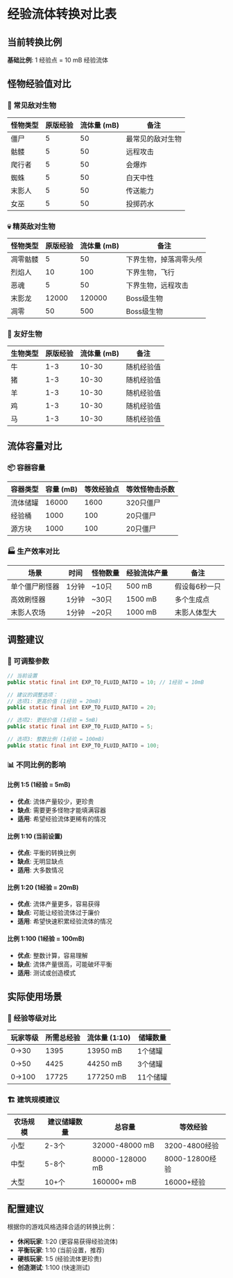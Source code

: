 # 经验流体转换对比表

## 当前转换比例

**基础比例**: 1 经验点 = 10 mB 经验流体

## 怪物经验值对比

### 🧟 常见敌对生物
| 怪物类型 | 原版经验 | 流体量 (mB) | 备注 |
|---------|---------|------------|------|
| 僵尸 | 5 | 50 | 最常见的敌对生物 |
| 骷髅 | 5 | 50 | 远程攻击 |
| 爬行者 | 5 | 50 | 会爆炸 |
| 蜘蛛 | 5 | 50 | 白天中性 |
| 末影人 | 5 | 50 | 传送能力 |
| 女巫 | 5 | 50 | 投掷药水 |

### 💀 精英敌对生物
| 怪物类型 | 原版经验 | 流体量 (mB) | 备注 |
|---------|---------|------------|------|
| 凋零骷髅 | 5 | 50 | 下界生物，掉落凋零头颅 |
| 烈焰人 | 10 | 100 | 下界生物，飞行 |
| 恶魂 | 5 | 50 | 下界生物，远程攻击 |
| 末影龙 | 12000 | 120000 | Boss级生物 |
| 凋零 | 50 | 500 | Boss级生物 |

### 🐄 友好生物
| 生物类型 | 原版经验 | 流体量 (mB) | 备注 |
|---------|---------|------------|------|
| 牛 | 1-3 | 10-30 | 随机经验值 |
| 猪 | 1-3 | 10-30 | 随机经验值 |
| 羊 | 1-3 | 10-30 | 随机经验值 |
| 鸡 | 1-3 | 10-30 | 随机经验值 |
| 马 | 1-3 | 10-30 | 随机经验值 |

## 流体容量对比

### 📦 容器容量
| 容器类型 | 容量 (mB) | 等效经验点 | 等效怪物击杀数 |
|---------|-----------|-----------|---------------|
| 流体储罐 | 16000 | 1600 | 320只僵尸 |
| 经验桶 | 1000 | 100 | 20只僵尸 |
| 源方块 | 1000 | 100 | 20只僵尸 |

### 🏭 生产效率对比
| 场景 | 时间 | 怪物数量 | 经验流体产量 | 备注 |
|------|------|---------|-------------|------|
| 单个僵尸刷怪器 | 1分钟 | ~10只 | 500 mB | 假设每6秒一只 |
| 高效刷怪器 | 1分钟 | ~30只 | 1500 mB | 多个生成点 |
| 末影人农场 | 1分钟 | ~20只 | 1000 mB | 末影人体型大 |

## 调整建议

### 🔧 可调整参数

```java
// 当前设置
public static final int EXP_TO_FLUID_RATIO = 10; // 1经验 = 10mB

// 建议的调整选项：
// 选项1: 更高价值 (1经验 = 20mB)
public static final int EXP_TO_FLUID_RATIO = 20;

// 选项2: 更低价值 (1经验 = 5mB)  
public static final int EXP_TO_FLUID_RATIO = 5;

// 选项3: 整数比例 (1经验 = 100mB)
public static final int EXP_TO_FLUID_RATIO = 100;
```

### 📊 不同比例的影响

#### 比例 1:5 (1经验 = 5mB)
- **优点**: 流体产量较少，更珍贵
- **缺点**: 需要更多怪物才能填满容器
- **适用**: 希望经验流体更稀有的情况

#### 比例 1:10 (当前设置)
- **优点**: 平衡的转换比例
- **缺点**: 无明显缺点
- **适用**: 大多数情况

#### 比例 1:20 (1经验 = 20mB)
- **优点**: 流体产量更多，容易获得
- **缺点**: 可能让经验流体过于廉价
- **适用**: 希望快速积累经验流体的情况

#### 比例 1:100 (1经验 = 100mB)
- **优点**: 整数计算，容易理解
- **缺点**: 流体产量很高，可能破坏平衡
- **适用**: 测试或创造模式

## 实际使用场景

### 🎯 经验等级对比
| 玩家等级 | 所需总经验 | 流体量 (1:10) | 储罐数量 |
|---------|-----------|--------------|---------|
| 0→30 | 1395 | 13950 mB | 1个储罐 |
| 0→50 | 4425 | 44250 mB | 3个储罐 |
| 0→100 | 17725 | 177250 mB | 11个储罐 |

### 🏗️ 建筑规模建议
| 农场规模 | 建议储罐数量 | 总容量 | 等效经验 |
|---------|-------------|--------|---------|
| 小型 | 2-3个 | 32000-48000 mB | 3200-4800经验 |
| 中型 | 5-8个 | 80000-128000 mB | 8000-12800经验 |
| 大型 | 10+个 | 160000+ mB | 16000+经验 |

## 配置建议

根据你的游戏风格选择合适的转换比例：

- **休闲玩家**: 1:20 (更容易获得经验流体)
- **平衡玩家**: 1:10 (当前设置，推荐)
- **硬核玩家**: 1:5 (经验流体更珍贵)
- **创造测试**: 1:100 (快速测试)
